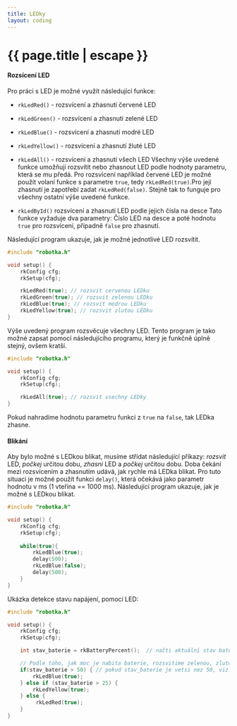 ```yaml
---
title: LEDky
layout: coding
---
```


# {{ page.title | escape }}

#### Rozsícení LED
Pro práci s LED je možné využít následující funkce:
- `rkLedRed()` - rozsvícení a zhasnutí červené LED
- `rkLedGreen()` - rozsvícení a zhasnutí zelené LED
- `rkLedBlue()` - rozsvícení a zhasnutí modré LED
- `rkLedYellow()` - rozsvícení a zhasnutí žluté LED
- `rkLedAll()` - rozsvícení a zhasnutí všech LED
Všechny výše uvedené funkce umožňují rozsvítit nebo zhasnout LED podle hodnoty parametru, která se mu předá. Pro rozsvícení například červené LED je možné použít volaní funkce s parametre `true`, tedy `rkLedRed(true)`.Pro její zhasnutí je zapotřebí zadat `rkLedRed(false)`. Stejně tak to funguje pro všechny ostatní výše uvedené funkce.

- `rkLedById()` rozsvícení a zhasnutí LED podle jejich čísla na desce
Tato funkce vyžaduje dva parametry: Číslo LED na desce a poté hodnotu `true` pro rozsvícení, případně `false` pro zhasnutí. 

Následující program ukazuje, jak je možné jednotlivé LED rozsvítit.
```cpp
#include "robotka.h"

void setup() {
    rkConfig cfg;
    rkSetup(cfg);

    rkLedRed(true); // rozsvit cervenou LEDku
    rkLedGreen(true); // rozsvit zelenou LEDku
    rkLedBlue(true); // rozsvit modrou LEDku
    rkLedYellow(true); // rozsvit zlutou LEDku
}
```

Výše uvedený program rozsvěcuje všechny LED. Tento program je tako možné zapsat pomocí následujícího programu, který je funkčně úplně stejný, ovšem kratší.
```cpp
#include "robotka.h"

void setup() {
    rkConfig cfg;
    rkSetup(cfg);

    rkLedAll(true); // rozsvit vsechny LEDky
}
```
Pokud nahradíme hodnotu parametru funkcí z `true` na `false`, tak LEDka zhasne.


#### Blikání
Aby bylo možné s LEDkou blikat, musíme střídat následující příkazy: *rozsvit* LED, *počkej* určitou dobu, *zhasni* LED a *počkej* určitou dobu. Doba čekání mezi rozsvícením a zhasnutím udává, jak rychle má LEDka blikat. Pro tuto situaci je možné použít funkci `delay()`, která očekává jako parametr hodnotu v ms (1 vteřina == 1000 ms). Následující program ukazuje, jak je možné s LEDkou blikat.

```cpp
#include "robotka.h"

void setup() {
    rkConfig cfg;
    rkSetup(cfg);
    
    while(true){
        rkLedBlue(true);
        delay(500);
        rkLedBlue(false);
        delay(500);
    }
}
```


Ukázka detekce stavu napájení, pomocí LED:
```cpp
#include "robotka.h"

void setup() {
    rkConfig cfg;
    rkSetup(cfg);

    int stav_baterie = rkBatteryPercent();  // načti aktuální stav baterie

    // Podle toho, jak moc je nabita baterie, rozsvitime zelenou, zlutou nebo cervenou LED.
    if(stav_baterie > 50) { // pokud stav_baterie je vetsi nez 50, viz dalsi sekce
        rkLedBlue(true);
    } else if (stav_baterie > 25) {
        rkLedYellow(true);
    } else {
         rkLedRed(true);
    }
}
```
